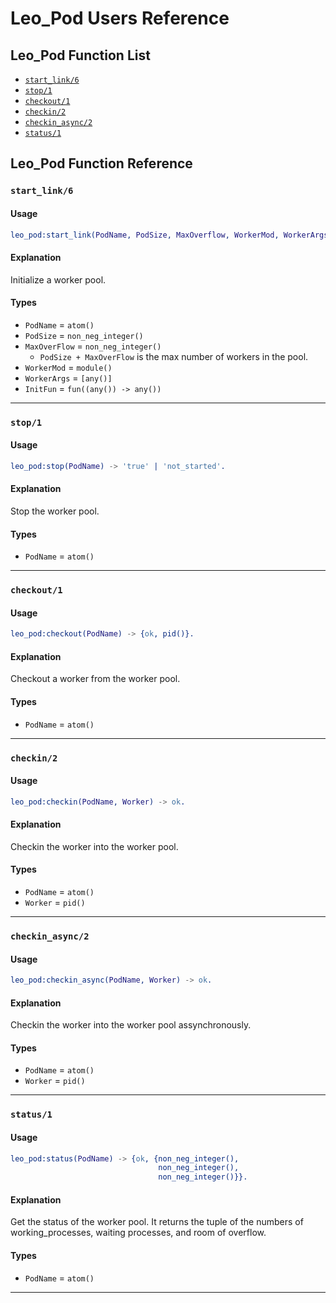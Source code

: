 # Leo_Pod Users Reference

## Leo_Pod Function List

* [`start_link/6`](#start_link6)
* [`stop/1`](#stop1)
* [`checkout/1`](#checkout1)
* [`checkin/2`](#checkin2)
* [`checkin_async/2`](#checkin_async2)
* [`status/1`](#status1)

## Leo_Pod Function Reference

### `start_link/6`

#### Usage

```Erlang
leo_pod:start_link(PodName, PodSize, MaxOverflow, WorkerMod, WorkerArgs, InitFun) -> {'ok',pid()}.
```

#### Explanation

Initialize a worker pool.

#### Types

* `PodName` = `atom()`
* `PodSize` = `non_neg_integer()`
* `MaxOverFlow` = `non_neg_integer()`
  * `PodSize + MaxOverFlow` is the max number of workers in the pool.
* `WorkerMod` = `module()`
* `WorkerArgs` = `[any()]`
* `InitFun` = `fun((any()) -> any())`

- - -

### `stop/1`

#### Usage
 
```Erlang
leo_pod:stop(PodName) -> 'true' | 'not_started'.
```

#### Explanation

Stop the worker pool.

#### Types

* `PodName` = `atom()`

- - -
 
### `checkout/1`

#### Usage

```Erlang
leo_pod:checkout(PodName) -> {ok, pid()}.
```

#### Explanation

Checkout a worker from the worker pool.

#### Types

* `PodName` = `atom()`

- - -

### `checkin/2`

#### Usage

```Erlang
leo_pod:checkin(PodName, Worker) -> ok.
```

#### Explanation

Checkin the worker into the worker pool.

#### Types

* `PodName` = `atom()`
* `Worker` = `pid()`

- - -

### `checkin_async/2`

#### Usage

```Erlang
leo_pod:checkin_async(PodName, Worker) -> ok.
```

#### Explanation

Checkin the worker into the worker pool assynchronously.

#### Types

* `PodName` = `atom()`
* `Worker` = `pid()`

- - -

### `status/1`

#### Usage

```Erlang
leo_pod:status(PodName) -> {ok, {non_neg_integer(),
                                 non_neg_integer(),
                                 non_neg_integer()}}.
```

#### Explanation

Get the status of the worker pool.
It returns the tuple of the numbers of working_processes, waiting processes, and room of overflow.

#### Types

* `PodName` = `atom()`

- - -
